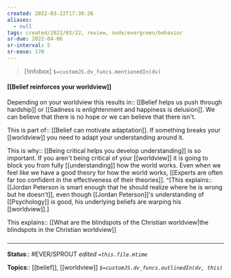 ```yaml
---
created: 2022-03-22T17:30:26 
aliases:
  - null
tags: created/2022/03/22, review, node/evergreen/behavior
sr-due: 2022-04-06
sr-interval: 5
sr-ease: 170
---
```

> [!infobox]
`$=customJS.dv_funcs.mentionedIn(dv)`

#### [[Belief reinforces your worldview]] 

Depending on your worldview this
results in:: [[Belief helps us push through hardship]] or [[Sadness is enlightenment and happiness is delusion]].
We can believe that there is no hope or we can believe that there isn't.

This is 
part of:: [[Belief can motivate adaptation]].
If something breaks your [[worldview]] you need to adapt your understanding around it.

This is 
why:: [[Being critical helps you develop understanding]] is so important.
If you aren't being critical of your [[worldview]] it is going to block you from fully [[understanding]] how the world works.
Even when we feel like we have a good theory for how the world works,
[[Experts are often far too confident in the effectiveness of their theories]].
^[This
explains:: [[Jordan Peterson is smart enough that he should realize where he is wrong but he doesn't]],
even though [[Jordan Peterson]]'s understanding of [[Psychology]] is good, his underlying beliefs are warping his [[worldview]].]

This 
explains:: [[What are the blindspots of the Christian worldview|the blindspots in the Christian worldview]]

### <hr class="footnote"/>

**Status**:: #EVER/SPROUT
*edited `=this.file.mtime`*

**Topics**:: [[belief]], [[worldview]]
*`$=customJS.dv_funcs.outlinedIn(dv, this)`*
